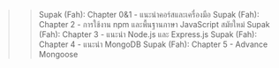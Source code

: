 >> Supak (Fah): Chapter 0&1 - แนะนำคอร์สและเครื่องมือ
>> Supak (Fah): Chapter 2 - การใช้งาน npm และพื้นฐานภาษา JavaScript สมัยใหม่
>> Supak (Fah): Chapter 3 - แนะนำ Node.js และ Express.js
>> Supak (Fah): Chapter 4 - แนะนำ MongoDB
>> Supak (Fah): Chapter 5 - Advance Mongoose